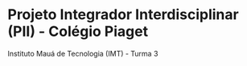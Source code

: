 # Projeto Integrador Interdisciplinar (PII) - Colégio Piaget
Instituto Mauá de Tecnologia (IMT) - Turma 3
